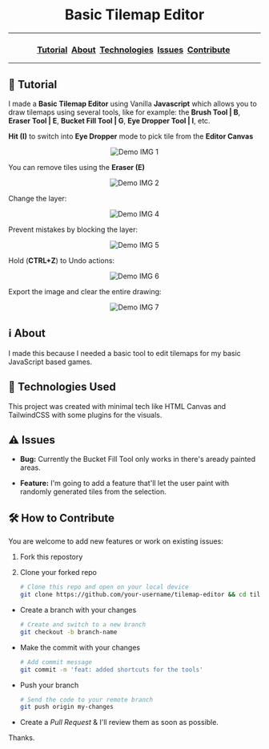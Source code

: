<h1 align="center">Basic Tilemap Editor</h1>

---

<h3 align="center">
  <a href="#orange_book-tutorial">Tutorial</a>&nbsp;
  <a href="#information_source-about">About</a>&nbsp;
  <a href="#rocket-technologies-used">Technologies</a>&nbsp;
  <a href="#warning-issues">Issues</a>&nbsp;
  <a href="#hammer_and_wrench-how-to-contribute">Contribute</a>&nbsp;
</h3>

---

## :orange_book: Tutorial

I made a **Basic Tilemap Editor** using Vanilla **Javascript** which allows you to draw tilemaps using several tools, like for example: the **Brush Tool | B**, **Eraser Tool | E**, **Bucket Fill Tool | G**, **Eye Dropper Tool | I**, etc.

**Hit (I)** to switch into **Eye Dropper** mode to pick tile from the **Editor Canvas**

<p align="center">
  <img src="" alt="Demo IMG 1"/>
</p>

You can remove tiles using the **Eraser (E)**

<p align="center">
  <img src="" alt="Demo IMG 2"/>
</p>

Change the layer:

<p align="center">
  <img src="" alt="Demo IMG 4"/>
</p>

Prevent mistakes by blocking the layer:

<p align="center">
  <img src="" alt="Demo IMG 5"/>
</p>

Hold (**CTRL+Z**) to Undo actions:

<p align="center">
  <img src="" alt="Demo IMG 6"/>
</p>

Export the image and clear the entire drawing:

<p align="center">
  <img src="" alt="Demo IMG 7"/>
</p>

## :information_source: About

I made this because I needed a basic tool to edit tilemaps for my basic JavaScript based games.

## :rocket: Technologies Used

This project was created with minimal tech like HTML Canvas and TailwindCSS with some plugins for the visuals.

## :warning: Issues

- **Bug:** Currently the Bucket Fill Tool only works in there's aready painted areas.

- **Feature:** I'm going to add a feature that'll let the user paint with randomly generated tiles from the selection.

## :hammer_and_wrench: How to Contribute

You are welcome to add new features or work on existing issues:

1. Fork this repostory

2. Clone your forked repo
   ```bash
   # Clone this repo and open on your local device
   git clone https://github.com/your-username/tilemap-editor && cd tilemap-editor
   ```

- Create a branch with your changes

  ```bash
  # Create and switch to a new branch
  git checkout -b branch-name
  ```

- Make the commit with your changes

  ```bash
  # Add commit message
  git commit -m 'feat: added shortcuts for the tools'
  ```

- Push your branch

  ```bash
  # Send the code to your remote branch
  git push origin my-changes
  ```

- Create a _Pull Request_ & I'll review them as soon as possible.

Thanks.
